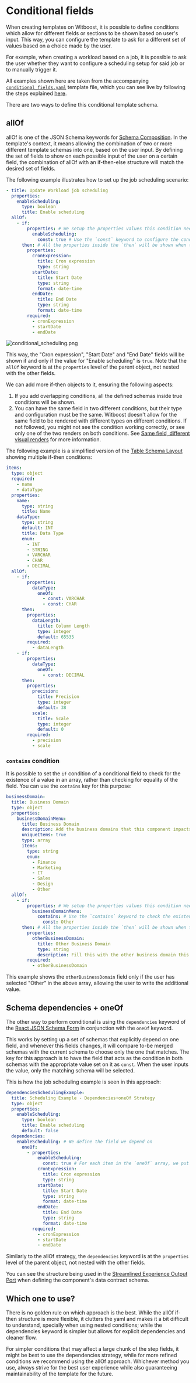 # Conditional fields

When creating templates on Witboost, it is possible to define conditions which allow for different fields or sections to be shown based on user's input. This way, you can configure the template to ask for a different set of values based on a choice made by the user. 

For example, when creating a workload based on a job, it is possible to ask the user whether they want to configure a scheduling setup for said job or to manually trigger it.

All examples shown here are taken from the accompanying [`conditional_fields.yaml`](conditional_fields.yaml) template file, which you can see live by following the steps explained [here](../README.md#usage).

There are two ways to define this conditional template schema.

## allOf

allOf is one of the JSON Schema keywords for [Schema Composition](https://json-schema.org/understanding-json-schema/reference/combining). In the template's context, it means allowing the combination of two or more different template schemas into one, based on the user input. By defining the set of fields to show on each possible input of the user on a certain field, the combination of allOf with an if-then-else structure will match the desired set of fields.

The following example illustrates how to set up the job scheduling scenario:

```yaml
- title: Update Workload job scheduling
  properties:
    enableScheduling:
      type: boolean
      title: Enable scheduling
  allOf:
    - if:
        properties: # We setup the properties values this condition needs to satisfy 
          enableScheduling:
            const: true # Use the `const` keyword to configure the condition value
      then: # All the properties inside the `then` will be shown when the condition is true 
        properties:
          cronExpression:
            title: Cron expression
            type: string
          startDate:
            title: Start Date
            type: string
            format: date-time
          endDate:
            title: End Date
            type: string
            format: date-time
        required:
          - cronExpression
          - startDate
          - endDate
```

![conditional_scheduling.png](img/conditional_scheduling.png)

This way, the "Cron expression", "Start Date" and "End Date" fields will be shown if and only if the value for "Enable scheduling" is `true`. Note that the `allOf` keyword is at the `properties` level of the parent object, not nested with the other fields. 

We can add more if-then objects to it, ensuring the following aspects:

1. If you add overlapping conditions, all the defined schemas inside true conditions will be shown.
2. You can have the same field in two different conditions, but their type and configuration must be the same. Witboost doesn't allow for the same field to be rendered with different types on different conditions. If not followed, you might not see the condition working correctly, or see only one of the two renders on both conditions. See [Same field, different visual renders](../../templating_solutions.md#same-field-different-visual-renders) for more information.

The following example is a simplified version of the [Table Schema Layout](../TableSchemaLayout/table_schema_layout.md) showing multiple if-then conditions:

```yaml
items:
  type: object
  required:
    - name
    - dataType
  properties:
    name:
      type: string
      title: Name
    dataType:
      type: string
      default: INT
      title: Data Type
      enum:
        - INT
        - STRING
        - VARCHAR
        - CHAR
        - DECIMAL
  allOf:
    - if:
        properties:
          dataType:
            oneOf:
              - const: VARCHAR
              - const: CHAR
      then:
        properties:
          dataLength:
            title: Column Length
            type: integer
            default: 65535
        required:
          - dataLength
    - if:
        properties:
          dataType:
            oneOf:
              - const: DECIMAL
      then:
        properties:
          precision:
            title: Precision
            type: integer
            default: 38
          scale:
            title: Scale
            type: integer
            default: 0
        required:
          - precision
          - scale
```

### `contains` condition

It is possible to set the `if` condition of a conditional field to check for the existence of a value in an array, rather than checking for equality of the field. You can use the `contains` key for this purpose:

```yaml
businessDomain:
  title: Business Domain
  type: object
  properties:
    businessDomainMenu:
      title: Business Domain
      description: Add the business domains that this component impacts 
      uniqueItems: true
      type: array
      items:
        type: string
        enum:
          - Finance
          - Marketing
          - IT
          - Sales
          - Design
          - Other
  allOf:
    - if:
        properties: # We setup the properties values this condition needs to satisfy
          businessDomainMenu:
            contains: # Use the `contains` keyword to check the existence of Other in the specified array
              const: Other
      then: # All the properties inside the `then` will be shown when the condition is true
        properties:
          otherBusinessDomain:
            title: Other Business Domain
            type: string
            description: Fill this with the other business domain this component impacts
        required:
          - otherBusinessDomain
```

This example shows the `otherBusinessDomain` field only if the user has selected "Other" in the above array, allowing the user to write the additional value.

## Schema dependencies + oneOf

The other way to perform conditional is using the `dependencies` keyword of the [React JSON Schema Form](https://rjsf-team.github.io/react-jsonschema-form/docs/json-schema/dependencies/#schema-dependencies) in conjunction with the `oneOf` keyword. 

This works by setting up a set of schemas that explicitly depend on one field, and whenever this fields changes, it will compare to-be merged schemas with the current schema to choose only the one that matches. The key for this approach is to have the field that acts as the condition in both schemas with the appropriate value set on it as `const`. When the user inputs the value, only the matching schema will be selected. 

This is how the job scheduling example is seen in this approach:

```yaml
dependenciesSchedulingExample:
  title: Scheduling Example - Dependencies+oneOf Strategy
  type: object
  properties:
    enableScheduling:
      type: boolean
      title: Enable scheduling
      default: false
  dependencies:
    enableScheduling: # We define the field we depend on
      oneOf:
        - properties:
            enableScheduling:
              const: true # For each item in the `oneOf` array, we put the dependent field with the desired value 
            cronExpression:
              title: Cron expression
              type: string
            startDate:
              title: Start Date
              type: string
              format: date-time
            endDate:
              title: End Date
              type: string
              format: date-time
          required:
            - cronExpression
            - startDate
            - endDate
```

Similarly to the allOf strategy, the `dependencies` keyword is at the `properties` level of the parent object, not nested with the other fields.

You can see the structure being used in the [Streamlined Experience Output Port](../BaseOutputPort/StreamlinedExperience/base_streamlined_experience.md) when defining the component's data contract schema.

## Which one to use?

There is no golden rule on which approach is the best. While the allOf if-then structure is more flexible, it clutters the yaml and makes it a bit difficult to understand, specially when using nested conditions; while the dependencies keyword is simpler but allows for explicit dependencies and cleaner flow.

For simpler conditions that may affect a large chunk of the step fields, it might be best to use the dependencies strategy, while for more refined conditions we recommend using the allOf approach. Whichever method you use, always strive for the best user experience while also guaranteeing maintainability of the template for the future.